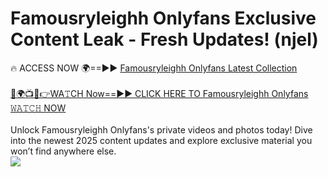 # Famousryleighh Onlyfans Exclusive Content Leak - Fresh Updates! (njel)

🔥 ACCESS NOW 🌍==►► <a href="https://tinyurl.com/kvy9nzfs" rel="nofollow">Famousryleighh Onlyfans Latest Collection</a>
<br><br>
[🔴🌍📺📱👉WA𝚃CH Now==►► CLICK HERE TO Famousryleighh Onlyfans 𝚆𝙰𝚃𝙲𝙷 NOW](https://tinyurl.com/kvy9nzfs)
<br><br>
Unlock Famousryleighh Onlyfans's private videos and photos today! Dive into the newest 2025 content updates and explore exclusive material you won’t find anywhere else.
<br>
<a href="https://tinyurl.com/kvy9nzfs" rel="nofollow" data-target="animated-image.originalLink"><img src="https://camo.githubusercontent.com/8a4f000d20f83aca3bf7ec5f350d767afa0574a8a352519fd8cfa583a6f93a33/68747470733a2f2f692e696d6775722e636f6d2f644a486b345a712e676966" data-canonical-src="https://i.imgur.com/dJHk4Zq.gif" style="max-width: 100%; display: inline-block;" data-target="animated-image.originalImage"></a>
<br>
